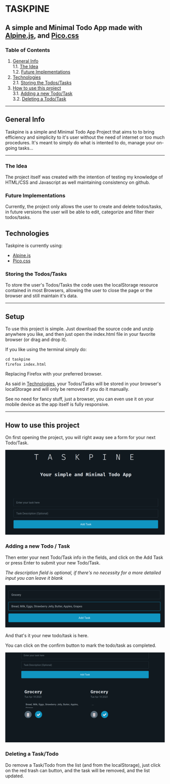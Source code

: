 # TASKPINE

## A simple and Minimal Todo App made with [Alpine.js](https://Alpinejs.dev), and [Pico.css](https://picocss.com)

### Table of Contents

1. [General Info](#general-info)  
1.1. [The Idea](#the-idea)  
1.2. [Future Implementations](#future-implementations)  
2. [Technologies](#technologies)  
2.1.  [Storing the Todos/Tasks](#storing-the-todostasks)  
3. [How to use this project](#how-to-use-this-project)  
3.1.  [Adding a new Todo/Task](#adding-a-new-todo--task)  
3.2.  [Deleting a Todo/Task](#deleting-a-tasktodo)  

----------

## General Info

Taskpine is a simple and Minimal Todo App Project that aims to to bring efficiency and simplicity to it's user without the need of internet or too much procedures.
It's meant to simply do what is intented to do, manage your on-going tasks...

----------

### The Idea

The project itself was created with the intention of testing my knowledge of HTML/CSS and Javascript as well maintaining consistency on github.

### Future Implementations

Currently, the project only allows the user to create and delete todos/tasks, in future versions the user will be able to edit, categorize and filter their todos/tasks.

## Technologies

Taskpine is currently using:

* [Alpine.js](https://Alpine.js.dev)
* [Pico.css](https://picocss.com)

### Storing the Todos/Tasks

To store the user's Todos/Tasks the code uses the localStorage resource contained in most Browsers, allowing the user to close the page or the browser and still maintain it's data.

----------

## Setup

To use this project is simple.
Just download the source code and unzip anywhere you like, and then just open the index.html file in your favorite browser (or drag and drop it).

If you like using the terminal simply do:

```console
cd taskpine
firefox index.html
```

Replacing Firefox with your preferred browser.

As said in [Technologies](#technologies), your Todos/Tasks will be stored in your browser's localStorage and will only be removed if you do it manually.

See no need for fancy stuff, just a browser, you can even use it on your mobile device as the app itself is fully responsive.

----------

## How to use this project

On first opening the project, you will right away see a form for your next Todo/Task.

![Starting point](./md.imgs/main.png)

### Adding a new Todo / Task

Then enter your next Todo/Task info in the fields, and click on the Add Task or press Enter to submit your new Todo/Task.

*The description field is optional, if there's no necessity for a more detailed input you can leave it blank*

![Input-space](./md.imgs/input.png)

And that's it your new todo/task is here.

You can click on the confirm button to mark the todo/task as completed.

![Tasks](./md.imgs/tasks.png)

### Deleting a Task/Todo

Do remove a Task/Todo from the list (and from the localStorage), just click on the red trash can button, and the task will be removed, and the list updated.
